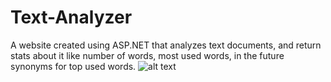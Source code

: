 # Text-Analyzer
A website created using ASP.NET that analyzes text documents, and return stats about it like number of words, most used words, in the future synonyms for top used words. 
![alt text](https://raw.github.com/ataffe/Text-Analyzer/master/website_screenshot.PNG)
